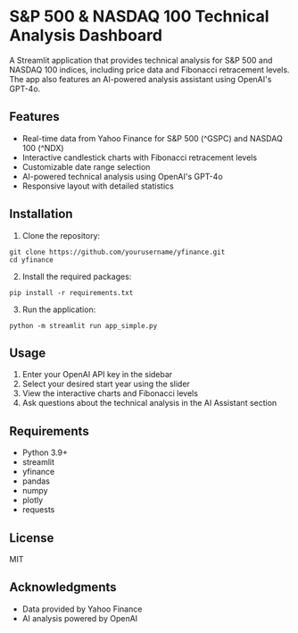 # S&P 500 & NASDAQ 100 Technical Analysis Dashboard

A Streamlit application that provides technical analysis for S&P 500 and NASDAQ 100 indices, including price data and Fibonacci retracement levels. The app also features an AI-powered analysis assistant using OpenAI's GPT-4o.

## Features

- Real-time data from Yahoo Finance for S&P 500 (^GSPC) and NASDAQ 100 (^NDX)
- Interactive candlestick charts with Fibonacci retracement levels
- Customizable date range selection
- AI-powered technical analysis using OpenAI's GPT-4o
- Responsive layout with detailed statistics

## Installation

1. Clone the repository:
```
git clone https://github.com/yourusername/yfinance.git
cd yfinance
```

2. Install the required packages:
```
pip install -r requirements.txt
```

3. Run the application:
```
python -m streamlit run app_simple.py
```

## Usage

1. Enter your OpenAI API key in the sidebar
2. Select your desired start year using the slider
3. View the interactive charts and Fibonacci levels
4. Ask questions about the technical analysis in the AI Assistant section

## Requirements

- Python 3.9+
- streamlit
- yfinance
- pandas
- numpy
- plotly
- requests

## License

MIT

## Acknowledgments

- Data provided by Yahoo Finance
- AI analysis powered by OpenAI 